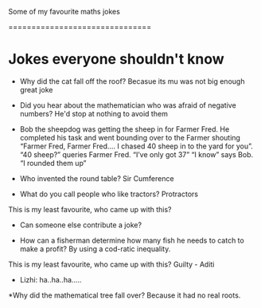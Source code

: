 Some of my favourite maths jokes 

===============================

# Jokes everyone shouldn't know

* Why did the cat fall off the roof? Becasue its mu was not big enough
great joke
* Did you hear about the mathematician who was afraid of negative numbers? He'd stop at nothing to avoid them

* Bob the sheepdog was getting the sheep in for Farmer Fred.
  He completed his task and went bounding over to the Farmer shouting “Farmer Fred, Farmer Fred…. I chased 40 sheep in to the yard for you”.
  “40 sheep?” queries Farmer Fred. “I’ve only got 37”
  “I know” says Bob. “I rounded them up”

* Who invented the round table? Sir Cumference

* What do you call people who like tractors? Protractors

This is my least favourite, who came up with this?

* Can someone else contribute a joke?

* How can a fisherman determine how many fish he needs to catch to make a profit?
  By using a cod-ratic inequality.

This is my least favourite, who came up with this? Guilty - Aditi 

- Lizhi: ha..ha..ha.....

*Why did the mathematical tree fall over? Because it had no real roots.

